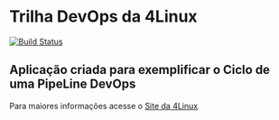 # Trilha DevOps da 4Linux

<!-- Altere a Flag abaixo com sua URL do Travis -->
[![Build Status](https://travis-ci.org/eduardo-valerio/DevOpsLab-HelloWorld.svg?branch=master)](https://travis-ci.org/eduardo-valerio/DevOpsLab-HelloWorld)

## Aplicação criada para exemplificar o Ciclo de uma PipeLine DevOps


Para maiores informações acesse o [Site da 4Linux](https://www.4linux.com.br/cursos/devops)

